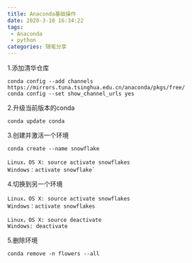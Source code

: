 ```yaml
---
title: Anaconda基础操作
date: 2020-3-10 16:34:22
tags:
 - Anaconda
 - python
categories: 随笔分享
---
```




1.添加清华仓库

```
conda config --add channels https://mirrors.tuna.tsinghua.edu.cn/anaconda/pkgs/free/
conda config --set show_channel_urls yes
```



2.升级当前版本的conda

```
conda update conda
```



3.创建并激活一个环境

```
conda create --name snowflake

Linux，OS X: source activate snowflakes
Windows：activate snowflake`
```



4.切换到另一个环境

```
Linux，OS X: source activate snowflakes
Windows：activate snowflakes

Linux，OS X: source deactivate
Windows: deactivate
```



5.删除环境

```
conda remove -n flowers --all
```

